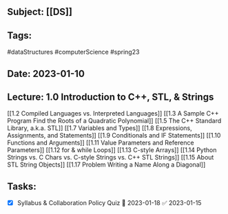 ## Subject: [[DS]]
## Tags:
#dataStructures #computerScience #spring23 
## Date: 2023-01-10
## Lecture: 1.0 Introduction to C++, STL, & Strings

[[1.2 Compiled Languages vs. Interpreted Languages]]
[[1.3 A Sample C++ Program Find the Roots of a Quadratic Polynomial]]
[[1.5 The C++ Standard Library, a.k.a. STL]]
[[1.7 Variables and Types]]
[[1.8 Expressions, Assignments, and Statements]]
[[1.9 Conditionals and IF Statements]]
[[1.10 Functions and Arguments]]
[[1.11 Value Parameters and Reference Parameters]]
[[1.12 for & while Loops]]
[[1.13 C-style Arrays]]
[[1.14 Python Strings vs. C Chars vs. C-style Strings vs. C++ STL Strings]]
[[1.15 About STL String Objects]]
[[1.17 Problem Writing a Name Along a Diagonal]]

## Tasks:
- [x] Syllabus & Collaboration Policy Quiz 📅 2023-01-18 ✅ 2023-01-15
